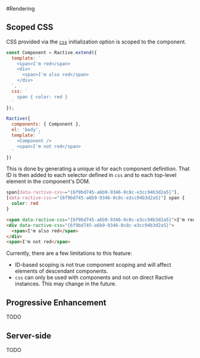 #Rendering

## Scoped CSS

CSS provided via the [`css`](../api/initialization-options.md#css) initialization option is scoped to the component.

```js
const Component = Ractive.extend({
  template: `
    <span>I'm red</span>
    <div>
      <span>I'm also red</span>
    </div>
  `,
  css: `
    span { color: red }
  `
});

Ractive({
  components: { Component },
  el: 'body',
  template: `
    <Component />
    <span>I'm not red</span>
  `
})
```

This is done by generating a unique id for each component definition. That ID is then added to each selector defined in `css` and to each top-level element in the component's DOM.

```css
span[data-ractive-css~="{6f9bd745-a6b9-9346-0c8c-e3cc94b3d2a5}"],
[data-ractive-css~="{6f9bd745-a6b9-9346-0c8c-e3cc94b3d2a5}"] span {
  color: red
}
```

```html
<span data-ractive-css="{6f9bd745-a6b9-9346-0c8c-e3cc94b3d2a5}">I'm red</span>
<div data-ractive-css="{6f9bd745-a6b9-9346-0c8c-e3cc94b3d2a5}">
  <span>I'm also red</span>
</div>
<span>I'm not red</span>
```

Currently, there are a few limitations to this feature:

- ID-based scoping is not true component scoping and will affect elements of descendant components.
- `css` can only be used with components and not on direct Ractive instances. This may change in the future.

## Progressive Enhancement

TODO

## Server-side

TODO
